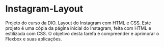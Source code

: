 # Instagram-Layout
Projeto  do curso da DIO. Layout do Instagram com HTML e CSS.
Este projeto é uma cópia da página inicial do Instagram, feita com HTML e estilizada com CSS. O objetivo desta tarefa é compreender e aprimorar o Flexbox e suas aplicações. 
